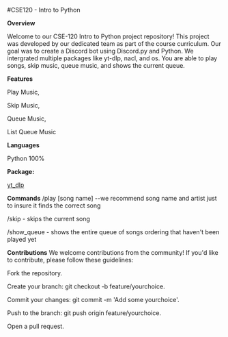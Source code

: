 #CSE120 - Intro to Python

**Overview**  

Welcome to our CSE-120 Intro to Python project repository! This project was developed by our dedicated team as part of the course curriculum. Our goal was to create a Discord bot using Discord.py and Python. We intergrated multiple packages like yt-dlp, nacl, and os. You are able to play songs, skip music, queue music, and shows the current queue.  


**Features**  

Play Music,  

Skip Music,  

Queue Music,  

List Queue Music  


**Languages**  

Python 100%  

**Package:**  

[yt_dlp](https://github.com/yt-dlp/yt-dlp)




**Commands**
/play [song name] --we recommend song name and artist just to insure it finds the correct song  

/skip - skips the current song  

/show_queue - shows the entire queue of songs ordering that haven't been played yet  



**Contributions**
We welcome contributions from the community! If you'd like to contribute, please follow these guidelines:  

Fork the repository.  

Create your branch: git checkout -b feature/yourchoice.  

Commit your changes: git commit -m 'Add some yourchoice'.  

Push to the branch: git push origin feature/yourchoice.  

Open a pull request.  

